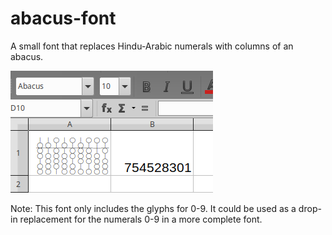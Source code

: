 # abacus-font
A small font that replaces Hindu-Arabic numerals with columns of an abacus.

![A screenshot of Abacus 4:1h in Libreoffice.](screenshot1.png "Abacus 4:1h in Libreoffice.")

Note: This font only includes the glyphs for 0-9. It could be used as a drop-in replacement for the numerals 0-9 in a more complete font.
